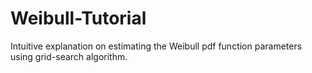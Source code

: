 # Weibull-Tutorial
Intuitive explanation on estimating the Weibull pdf function parameters using grid-search algorithm. 
